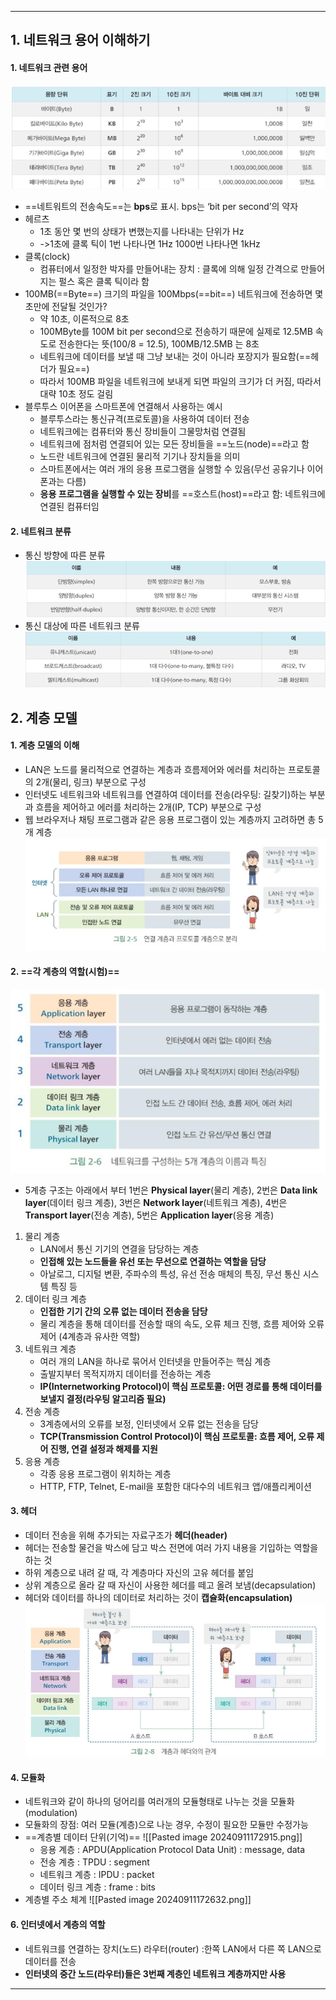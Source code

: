 
---
## 1. 네트워크 용어 이해하기
#### 1. 네트워크 관련 용어

![](../../../../image/Pasted%20image%2020240909160737.png)

- ==네트워트의 전송속도==는 **bps**로 표시. bps는 ‘bit per second’의 약자
- 헤르츠
	- 1초 동안 몇 번의 상태가 변했는지를 나타내는 단위가 Hz
	- ->1초에 클록 틱이 1번 나타나면 1Hz 1000번 나타나면 1kHz
- 클록(clock)
	- 컴퓨터에서 일정한 박자를 만들어내는 장치 : 클록에 의해 일정 간격으로 만들어지는 펄스 혹은 클록 틱이라 함
- 100MB(==Byte==) 크기의 파일을 100Mbps(==bit==) 네트워크에 전송하면 몇 초만에 전달될 것인가?
	- 약 10초, 이론적으로 8초
	- 100MByte를 100M bit per second으로 전송하기 때문에 실제로 12.5MB 속도로 전송한다는 뜻(100/8 = 12.5), 100MB/12.5MB 는 8초
	- 네트워크에 데이터를 보낼 때 그냥 보내는 것이 아니라 포장지가 필요함(==헤더가 필요==)
	- 따라서 100MB 파일을 네트워크에 보내게 되면 파일의 크기가 더 커짐, 따라서 대략 10초 정도 걸림
- 블루투스 이어폰을 스마트폰에 연결해서 사용하는 예시
	- 블루투스라는 통신규격(프로토콜)을 사용하여 데이터 전송 
	- 네트워크에는 컴퓨터와 통신 장비들이 그물망처럼 연결됨 
	- 네트워크에 점처럼 연결되어 있는 모든 장비들을 ==노드(node)==라고 함 
	- 노드란 네트워크에 연결된 물리적 기기나 장치들을 의미 
	- 스마트폰에서는 여러 개의 응용 프로그램을 실행할 수 있음(무선 공유기나 이어폰과는 다름) 
	- **응용 프로그램을 실행할 수 있는 장비**를 ==호스트(host)==라고 함: 네트워크에 연결된 컴퓨터임

#### 2. 네트워크 분류
- 통신 방향에 따른 분류
	![](../../../../image/Pasted%20image%2020240911163431.png)
- 통신 대상에 따른 네트워크 분류
	![](../../../../image/Pasted%20image%2020240911163608.png)

## 2. 계층 모델

#### 1. 계층 모델의 이해
- LAN은 노드를 물리적으로 연결하는 계층과 흐름제어와 에러를 처리하는 프로토콜의 2개(물리, 링크) 부분으로 구성
- 인터넷도 네트워크와 네트워크를 연결하여 데이터를 전송(라우팅: 길찾기)하는 부분과 흐름을 제어하고 에러를 처리하는 2개(IP, TCP) 부분으로 구성
- 웹 브라우저나 채팅 프로그램과 같은 응용 프로그램이 있는 계층까지 고려하면 총 5개 계층
	![](../../../../image/Pasted%20image%2020240911164355.png)

#### 2. ==각 계층의 역할(시험)==

![](../../../../image/Pasted%20image%2020240909155833.png)
- 5계층 구조는 아래에서 부터 1번은 **Physical layer**(물리 계층), 2번은 **Data link layer**(데이터 링크 계층), 3번은 **Network layer**(네트워크 계층), 4번은 **Transport layer**(전송 계층), 5번은 **Application layer**(응용 계층)
1. 물리 계층 
	- LAN에서 통신 기기의 연결을 담당하는 계층 
	- **인접해 있는 노드들을 유선 또는 무선으로 연결하는 역할을 담당**
	- 아날로그, 디지털 변환, 주파수의 특성, 유선 전송 매체의 특징, 무선 통신 시스템 특징 등
2. 데이터 링크 계층 
	- **인접한 기기 간의 오류 없는 데이터 전송을 담당**
	- 물리 계층을 통해 데이터를 전송할 때의 속도, 오류 체크 진행, 흐름 제어와 오류 제어 (4계층과 유사한 역할) 
3. 네트워크 계층 
	- 여러 개의 LAN을 하나로 묶어서 인터넷을 만들어주는 핵심 계층 
	- 출발지부터 목적지까지 데이터를 전송하는 계층 
	- **IP(Internetworking Protocol)이 핵심 프로토콜: 어떤 경로를 통해 데이터를 보낼지 결정(라우팅 알고리즘 필요)** 
4. 전송 계층 
	- 3계층에서의 오류를 보정, 인터넷에서 오류 없는 전송을 담당 
	- **TCP(Transmission Control Protocol)이 핵심 프로토콜: 흐름 제어, 오류 제어 진행, 연결 설정과 해제를 지원** 
5. 응용 계층 
	- 각종 응용 프로그램이 위치하는 계층 
	- HTTP, FTP, Telnet, E-mail을 포함한 대다수의 네트워크 앱/애플리케이션


#### 3. 헤더
- 데이터 전송을 위해 추가되는 자료구조가 **헤더(header)**
- 헤더는 전송할 물건을 박스에 담고 박스 전면에 여러 가지 내용을 기입하는 역할을 하는 것
- 하위 계층으로 내려 갈 때, 각 계층마다 자신의 고유 헤더를 붙임
- 상위 계층으로 올라 갈 때 자신이 사용한 헤더를 떼고 올려 보냄(decapsulation)
- 헤더와 데이터를 하나의 데이터로 처리하는 것이 **캡슐화(encapsulation)**
![](../../../../image/Pasted%20image%2020240911170708.png)

#### 4. 모듈화
- 네트워크와 같이 하나의 덩어리를 여러개의 모듈형태로 나누는 것을 모듈화(modulation)
- 모듈화의 장점: 여러 모듈(계층)으로 나눈 경우, 수정이 필요한 모듈만 수정가능
- ==계층별 데이터 단위(기억)==
	![[Pasted image 20240911172915.png]]
	- 응용 계층 : APDU(Application Protocol Data Unit) : message, data
	- 전송 계층 : TPDU : segment
	- 네트워크 계층 : IPDU : packet
	- 데이터 링크 계층 : frame : bits
- 계층별 주소 체계
	![[Pasted image 20240911172632.png]]

#### 6. 인터넷에서 계층의 역할
- 네트워크를 연결하는 장치(노드) 라우터(router) :한쪽 LAN에서 다른 쪽 LAN으로 데이터를 전송
- **인터넷의 중간 노드(라우터)들은 3번째 계층인 네트워크 계층까지만 사용**

---
